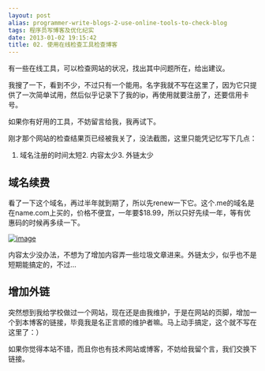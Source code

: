 ```yaml
---
layout: post
alias: programmer-write-blogs-2-use-online-tools-to-check-blog
tags: 程序员写博客及优化纪实
date: 2013-01-02 19:15:42
title: 02. 使用在线检查工具检查博客
---
```


有一些在线工具，可以检查网站的状况，找出其中问题所在，给出建议。

我搜了一下，看到不少，不过只有一个能用。名字我就不写在这里了，因为它只提供了一次简单试用，然后似乎记录下了我的ip，再使用就要注册了，还要信用卡号。

如果你有好用的工具，不妨留言给我，我再试下。

刚才那个网站的检查结果页已经被我关了，没法截图，这里只能凭记忆写下几点：

1.  域名注册的时间太短2.  内容太少3.  外链太少

## 域名续费

看了一下这个域名，再过半年就到期了，所以先renew一下它。这个.me的域名是在name.com上买的，价格不便宜，一年要$18.99，所以只好先续一年，等有优惠码的时候再多续一下。

[![image](http://freewind.me/wp-content/uploads/2013/01/image_thumb43.png "image")](http://freewind.me/wp-content/uploads/2013/01/image43.png)

内容太少没办法，不想为了增加内容弄一些垃圾文章进来。外链太少，似乎也不是短期能搞定的，不过...

## 增加外链

突然想到我给学校做过一个网站，现在还是由我维护，于是在网站的页脚，增加一个到本博客的链接，毕竟我是名正言顺的维护者嘛。马上动手搞定，这个就不写在这里了：）

如果你觉得本站不错，而且你也有技术网站或博客，不妨给我留个言，我们交换下链接。
